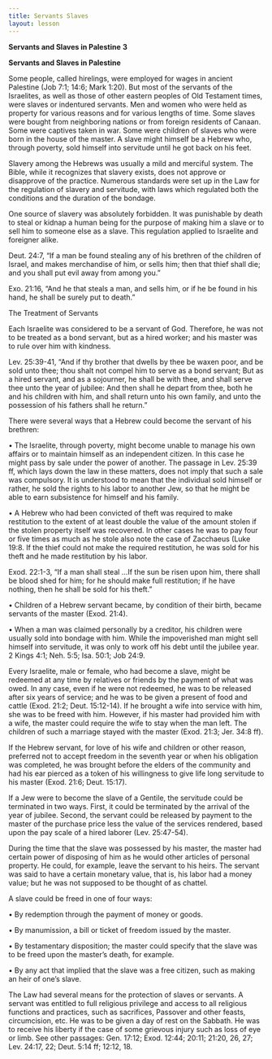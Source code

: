 ```yaml
---
title: Servants Slaves
layout: lesson
---
```



**Servants and Slaves in Palestine** **3**

**Servants and Slaves in Palestine**

Some people, called hirelings, were employed for wages in ancient
Palestine (Job 7:1; 14:6; Mark 1:20). But most of the servants of the
Israelites, as well as those of other eastern peoples of Old Testament
times, were slaves or indentured servants. Men and women who were held
as property for various reasons and for various lengths of time. Some
slaves were bought from neighboring nations or from foreign residents of
Canaan. Some were captives taken in war. Some were children of slaves
who were born in the house of the master. A slave might himself be a
Hebrew who, through poverty, sold himself into servitude until he got
back on his feet.

Slavery among the Hebrews was usually a mild and merciful system. The
Bible, while it recognizes that slavery exists, does not approve or
disapprove of the practice. Numerous standards were set up in the Law
for the regulation of slavery and servitude, with laws which regulated
both the conditions and the duration of the bondage.

One source of slavery was absolutely forbidden. It was punishable by
death to steal or kidnap a human being for the purpose of making him a
slave or to sell him to someone else as a slave. This regulation applied
to Israelite and foreigner alike.

Deut. 24:7, “If a man be found stealing any of his brethren of the
children of Israel, and makes merchandise of him, or sells him; then
that thief shall die; and you shall put evil away from among you.”

Exo. 21:16, “And he that steals a man, and sells him, or if he be found
in his hand, he shall be surely put to death.”

The Treatment of Servants

Each Israelite was considered to be a servant of God. Therefore, he was
not to be treated as a bond servant, but as a hired worker; and his
master was to rule over him with kindness.

Lev. 25:39-41, “And if thy brother that dwells by thee be waxen poor,
and be sold unto thee; thou shalt not compel him to serve as a bond
servant; But as a hired servant, and as a sojourner, he shall be with
thee, and shall serve thee unto the year of jubilee: And then shall he
depart from thee, both he and his children with him, and shall return
unto his own family, and unto the possession of his fathers shall he
return.”

There were several ways that a Hebrew could become the servant of his
brethren:

• The Israelite, through poverty, might become unable to manage his own
affairs or to maintain himself as an independent citizen. In this case
he might pass by sale under the power of another. The passage in Lev.
25:39 ff, which lays down the law in these matters, does not imply that
such a sale was compulsory. It is understood to mean that the individual
sold himself or rather, he sold the rights to his labor to another Jew,
so that he might be able to earn subsistence for himself and his family.

• A Hebrew who had been convicted of theft was required to make
restitution to the extent of at least double the value of the amount
stolen if the stolen property itself was recovered. In other cases he
was to pay four or five times as much as he stole also note the case of
Zacchaeus (Luke 19:8. If the thief could not make the required
restitution, he was sold for his theft and he made restitution by his
labor.

Exod. 22:1-3, “If a man shall steal …If the sun be risen upon him, there
shall be blood shed for him; for he should make full restitution; if he
have nothing, then he shall be sold for his theft.”

• Children of a Hebrew servant became, by condition of their birth,
became servants of the master (Exod. 21:4).

• When a man was claimed personally by a creditor, his children were
usually sold into bondage with him. While the impoverished man might
sell himself into servitude, it was only to work off his debt until the
jubilee year. 2 Kings 4:1; Neh. 5:5; Isa. 50:1; Job 24:9.

Every Israelite, male or female, who had become a slave, might be
redeemed at any time by relatives or friends by the payment of what was
owed. In any case, even if he were not redeemed, he was to be released
after six years of service; and he was to be given a present of food and
cattle (Exod. 21:2; Deut. 15:12-14). If he brought a wife into service
with him, she was to be freed with him. However, if his master had
provided him with a wife, the master could require the wife to stay when
the man left. The children of such a marriage stayed with the master
(Exod. 21:3; Jer. 34:8 ff).

If the Hebrew servant, for love of his wife and children or other
reason, preferred not to accept freedom in the seventh year or when his
obligation was completed, he was brought before the elders of the
community and had his ear pierced as a token of his willingness to give
life long servitude to his master (Exod. 21:6; Deut. 15:17).

If a Jew were to become the slave of a Gentile, the servitude could be
terminated in two ways. First, it could be terminated by the arrival of
the year of jubilee. Second, the servant could be released by payment to
the master of the purchase price less the value of the services
rendered, based upon the pay scale of a hired laborer (Lev. 25:47-54).

During the time that the slave was possessed by his master, the master
had certain power of disposing of him as he would other articles of
personal property. He could, for example, leave the servant to his
heirs. The servant was said to have a certain monetary value, that is,
his labor had a money value; but he was not supposed to be thought of as
chattel.

A slave could be freed in one of four ways:

• By redemption through the payment of money or goods.

• By manumission, a bill or ticket of freedom issued by the master.

• By testamentary disposition; the master could specify that the slave
was to be freed upon the master’s death, for example.

• By any act that implied that the slave was a free citizen, such as
making an heir of one’s slave.

The Law had several means for the protection of slaves or servants. A
servant was entitled to full religious privilege and access to all
religious functions and practices, such as sacrifices, Passover and
other feasts, circumcision, etc. He was to be given a day of rest on the
Sabbath. He was to receive his liberty if the case of some grievous
injury such as loss of eye or limb. See other passages: Gen. 17:12;
Exod. 12:44; 20:11; 21:20, 26, 27; Lev. 24:17, 22; Deut. 5:14 ff; 12:12,
18.

